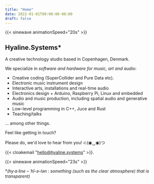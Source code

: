 ```yaml
---
title: "Home"
date: 2022-01-01T00:00:00-00:00
draft: false
---
```



{{< sinewave animationSpeed="20s" >}}

## Hyaline.Systems*

A creative technology studio based in Copenhagen, Denmark.

We specialize in *software and hardware for music, art and audio*: 

- Creative coding (SuperCollider and Pure Data etc).
- Electronic music instrument design
- Interactive arts, installations and real-time audio
- Electronics design + Arduino, Raspberry Pi, Linux and embedded
- Audio and music production, including spatial audio and generative music
- Low-level programming in C++, Juce and Rust
- Teaching/talks

... among other things.

Feel like getting in touch? 

Please do, we'd love to hear from you! ⊂(◉‿◉)つ

{{< cloakemail "hello@hyaline.systems" >}}.

{{< sinewave animationSpeed="23s" >}}

*_(hy·​a·​line – ˈhī-ə-lən : something (such as the clear atmosphere) that is transparent)_

